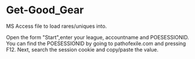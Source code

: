 # Get-Good_Gear
MS Access file to load rares/uniques into.

Open the form "Start",enter your league, accountname and POESESSIONID.
You can find the POESESSIONID by going to pathofexile.com and pressing F12.
Next, search the session cookie and copy/paste the value.
